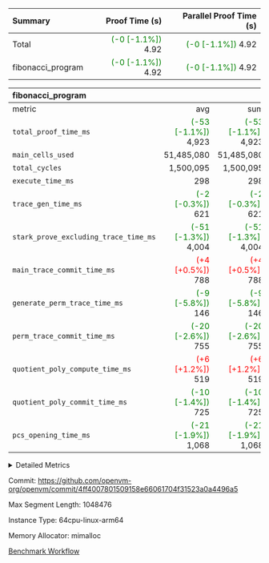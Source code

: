 | Summary | Proof Time (s) | Parallel Proof Time (s) |
|:---|---:|---:|
| Total | <span style='color: green'>(-0 [-1.1%])</span> 4.92 | <span style='color: green'>(-0 [-1.1%])</span> 4.92 |
| fibonacci_program | <span style='color: green'>(-0 [-1.1%])</span> 4.92 | <span style='color: green'>(-0 [-1.1%])</span> 4.92 |


| fibonacci_program |||||
|:---|---:|---:|---:|---:|
|metric|avg|sum|max|min|
| `total_proof_time_ms ` | <span style='color: green'>(-53 [-1.1%])</span> 4,923 | <span style='color: green'>(-53 [-1.1%])</span> 4,923 | <span style='color: green'>(-53 [-1.1%])</span> 4,923 | <span style='color: green'>(-53 [-1.1%])</span> 4,923 |
| `main_cells_used     ` |  51,485,080 |  51,485,080 |  51,485,080 |  51,485,080 |
| `total_cycles        ` |  1,500,095 |  1,500,095 |  1,500,095 |  1,500,095 |
| `execute_time_ms     ` |  298 |  298 |  298 |  298 |
| `trace_gen_time_ms   ` | <span style='color: green'>(-2 [-0.3%])</span> 621 | <span style='color: green'>(-2 [-0.3%])</span> 621 | <span style='color: green'>(-2 [-0.3%])</span> 621 | <span style='color: green'>(-2 [-0.3%])</span> 621 |
| `stark_prove_excluding_trace_time_ms` | <span style='color: green'>(-51 [-1.3%])</span> 4,004 | <span style='color: green'>(-51 [-1.3%])</span> 4,004 | <span style='color: green'>(-51 [-1.3%])</span> 4,004 | <span style='color: green'>(-51 [-1.3%])</span> 4,004 |
| `main_trace_commit_time_ms` | <span style='color: red'>(+4 [+0.5%])</span> 788 | <span style='color: red'>(+4 [+0.5%])</span> 788 | <span style='color: red'>(+4 [+0.5%])</span> 788 | <span style='color: red'>(+4 [+0.5%])</span> 788 |
| `generate_perm_trace_time_ms` | <span style='color: green'>(-9 [-5.8%])</span> 146 | <span style='color: green'>(-9 [-5.8%])</span> 146 | <span style='color: green'>(-9 [-5.8%])</span> 146 | <span style='color: green'>(-9 [-5.8%])</span> 146 |
| `perm_trace_commit_time_ms` | <span style='color: green'>(-20 [-2.6%])</span> 755 | <span style='color: green'>(-20 [-2.6%])</span> 755 | <span style='color: green'>(-20 [-2.6%])</span> 755 | <span style='color: green'>(-20 [-2.6%])</span> 755 |
| `quotient_poly_compute_time_ms` | <span style='color: red'>(+6 [+1.2%])</span> 519 | <span style='color: red'>(+6 [+1.2%])</span> 519 | <span style='color: red'>(+6 [+1.2%])</span> 519 | <span style='color: red'>(+6 [+1.2%])</span> 519 |
| `quotient_poly_commit_time_ms` | <span style='color: green'>(-10 [-1.4%])</span> 725 | <span style='color: green'>(-10 [-1.4%])</span> 725 | <span style='color: green'>(-10 [-1.4%])</span> 725 | <span style='color: green'>(-10 [-1.4%])</span> 725 |
| `pcs_opening_time_ms ` | <span style='color: green'>(-21 [-1.9%])</span> 1,068 | <span style='color: green'>(-21 [-1.9%])</span> 1,068 | <span style='color: green'>(-21 [-1.9%])</span> 1,068 | <span style='color: green'>(-21 [-1.9%])</span> 1,068 |



<details>
<summary>Detailed Metrics</summary>

| group | num_segments | keygen_time_ms | commit_exe_time_ms |
| --- | --- | --- | --- |
| fibonacci_program | 1 | 389 | 5 | 

| group | air_name | quotient_deg | interactions | constraints |
| --- | --- | --- | --- | --- |
| fibonacci_program | AccessAdapterAir<16> | 4 | 5 | 11 | 
| fibonacci_program | AccessAdapterAir<2> | 4 | 5 | 11 | 
| fibonacci_program | AccessAdapterAir<32> | 4 | 5 | 11 | 
| fibonacci_program | AccessAdapterAir<4> | 4 | 5 | 11 | 
| fibonacci_program | AccessAdapterAir<64> | 4 | 5 | 11 | 
| fibonacci_program | AccessAdapterAir<8> | 4 | 5 | 11 | 
| fibonacci_program | BitwiseOperationLookupAir<8> | 2 | 2 | 4 | 
| fibonacci_program | MemoryMerkleAir<8> | 4 | 4 | 38 | 
| fibonacci_program | PersistentBoundaryAir<8> | 4 | 3 | 5 | 
| fibonacci_program | PhantomAir | 4 | 3 | 4 | 
| fibonacci_program | Poseidon2PeripheryAir<BabyBearParameters>, 1> | 2 | 1 | 286 | 
| fibonacci_program | ProgramAir | 1 | 1 | 4 | 
| fibonacci_program | RangeTupleCheckerAir<2> | 1 | 1 | 4 | 
| fibonacci_program | Rv32HintStoreAir | 4 | 19 | 21 | 
| fibonacci_program | VariableRangeCheckerAir | 1 | 1 | 4 | 
| fibonacci_program | VmAirWrapper<Rv32BaseAluAdapterAir, BaseAluCoreAir<4, 8> | 4 | 19 | 30 | 
| fibonacci_program | VmAirWrapper<Rv32BaseAluAdapterAir, LessThanCoreAir<4, 8> | 4 | 17 | 35 | 
| fibonacci_program | VmAirWrapper<Rv32BaseAluAdapterAir, ShiftCoreAir<4, 8> | 4 | 23 | 84 | 
| fibonacci_program | VmAirWrapper<Rv32BranchAdapterAir, BranchEqualCoreAir<4> | 4 | 11 | 17 | 
| fibonacci_program | VmAirWrapper<Rv32BranchAdapterAir, BranchLessThanCoreAir<4, 8> | 4 | 13 | 32 | 
| fibonacci_program | VmAirWrapper<Rv32CondRdWriteAdapterAir, Rv32JalLuiCoreAir> | 4 | 10 | 15 | 
| fibonacci_program | VmAirWrapper<Rv32JalrAdapterAir, Rv32JalrCoreAir> | 4 | 16 | 16 | 
| fibonacci_program | VmAirWrapper<Rv32LoadStoreAdapterAir, LoadSignExtendCoreAir<4, 8> | 4 | 18 | 21 | 
| fibonacci_program | VmAirWrapper<Rv32LoadStoreAdapterAir, LoadStoreCoreAir<4> | 4 | 17 | 27 | 
| fibonacci_program | VmAirWrapper<Rv32MultAdapterAir, DivRemCoreAir<4, 8> | 4 | 25 | 72 | 
| fibonacci_program | VmAirWrapper<Rv32MultAdapterAir, MulHCoreAir<4, 8> | 4 | 24 | 23 | 
| fibonacci_program | VmAirWrapper<Rv32MultAdapterAir, MultiplicationCoreAir<4, 8> | 4 | 19 | 13 | 
| fibonacci_program | VmAirWrapper<Rv32RdWriteAdapterAir, Rv32AuipcCoreAir> | 4 | 11 | 12 | 
| fibonacci_program | VmConnectorAir | 4 | 3 | 8 | 

| group | air_name | segment | rows | prep_cols | perm_cols | main_cols | cells |
| --- | --- | --- | --- | --- | --- | --- | --- |
| fibonacci_program | AccessAdapterAir<8> | 0 | 32 |  | 12 | 17 | 928 | 
| fibonacci_program | BitwiseOperationLookupAir<8> | 0 | 65,536 | 3 | 8 | 2 | 655,360 | 
| fibonacci_program | MemoryMerkleAir<8> | 0 | 256 |  | 12 | 32 | 11,264 | 
| fibonacci_program | PersistentBoundaryAir<8> | 0 | 32 |  | 8 | 20 | 896 | 
| fibonacci_program | PhantomAir | 0 | 2 |  | 8 | 6 | 28 | 
| fibonacci_program | Poseidon2PeripheryAir<BabyBearParameters>, 1> | 0 | 256 |  | 8 | 300 | 78,848 | 
| fibonacci_program | ProgramAir | 0 | 4,096 |  | 8 | 10 | 73,728 | 
| fibonacci_program | RangeTupleCheckerAir<2> | 0 | 524,288 | 2 | 8 | 1 | 4,718,592 | 
| fibonacci_program | Rv32HintStoreAir | 0 | 4 |  | 24 | 32 | 224 | 
| fibonacci_program | VariableRangeCheckerAir | 0 | 262,144 | 2 | 8 | 1 | 2,359,296 | 
| fibonacci_program | VmAirWrapper<Rv32BaseAluAdapterAir, BaseAluCoreAir<4, 8> | 0 | 1,048,576 |  | 28 | 36 | 67,108,864 | 
| fibonacci_program | VmAirWrapper<Rv32BaseAluAdapterAir, LessThanCoreAir<4, 8> | 0 | 524,288 |  | 24 | 37 | 31,981,568 | 
| fibonacci_program | VmAirWrapper<Rv32BranchAdapterAir, BranchEqualCoreAir<4> | 0 | 262,144 |  | 16 | 26 | 11,010,048 | 
| fibonacci_program | VmAirWrapper<Rv32BranchAdapterAir, BranchLessThanCoreAir<4, 8> | 0 | 4 |  | 20 | 32 | 208 | 
| fibonacci_program | VmAirWrapper<Rv32CondRdWriteAdapterAir, Rv32JalLuiCoreAir> | 0 | 131,072 |  | 16 | 18 | 4,456,448 | 
| fibonacci_program | VmAirWrapper<Rv32JalrAdapterAir, Rv32JalrCoreAir> | 0 | 16 |  | 20 | 28 | 768 | 
| fibonacci_program | VmAirWrapper<Rv32LoadStoreAdapterAir, LoadStoreCoreAir<4> | 0 | 16 |  | 28 | 40 | 1,088 | 
| fibonacci_program | VmAirWrapper<Rv32RdWriteAdapterAir, Rv32AuipcCoreAir> | 0 | 8 |  | 16 | 21 | 296 | 
| fibonacci_program | VmConnectorAir | 0 | 2 | 1 | 8 | 4 | 24 | 

| group | segment | trace_gen_time_ms | total_proof_time_ms | total_cycles | total_cells | stark_prove_excluding_trace_time_ms | quotient_poly_compute_time_ms | quotient_poly_commit_time_ms | perm_trace_commit_time_ms | pcs_opening_time_ms | main_trace_commit_time_ms | main_cells_used | generate_perm_trace_time_ms | execute_time_ms |
| --- | --- | --- | --- | --- | --- | --- | --- | --- | --- | --- | --- | --- | --- | --- |
| fibonacci_program | 0 | 621 | 4,923 | 1,500,095 | 122,458,476 | 4,004 | 519 | 725 | 755 | 1,068 | 788 | 51,485,080 | 146 | 298 | 

</details>


Commit: https://github.com/openvm-org/openvm/commit/4ff4007801509158e66061704f31523a0a4496a5

Max Segment Length: 1048476

Instance Type: 64cpu-linux-arm64

Memory Allocator: mimalloc

[Benchmark Workflow](https://github.com/openvm-org/openvm/actions/runs/13312631398)
